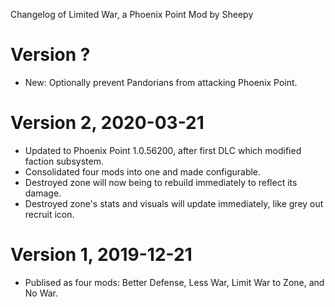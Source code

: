 Changelog of Limited War, a Phoenix Point Mod by Sheepy

# Version ?

* New: Optionally prevent Pandorians from attacking Phoenix Point.

# Version 2, 2020-03-21

* Updated to Phoenix Point 1.0.56200, after first DLC which modified faction subsystem.
* Consolidated four mods into one and made configurable.
* Destroyed zone will now being to rebuild immediately to reflect its damage.
* Destroyed zone's stats and visuals will update immediately, like grey out recruit icon.

# Version 1, 2019-12-21

* Publised as four mods: Better Defense, Less War, Limit War to Zone, and No War.